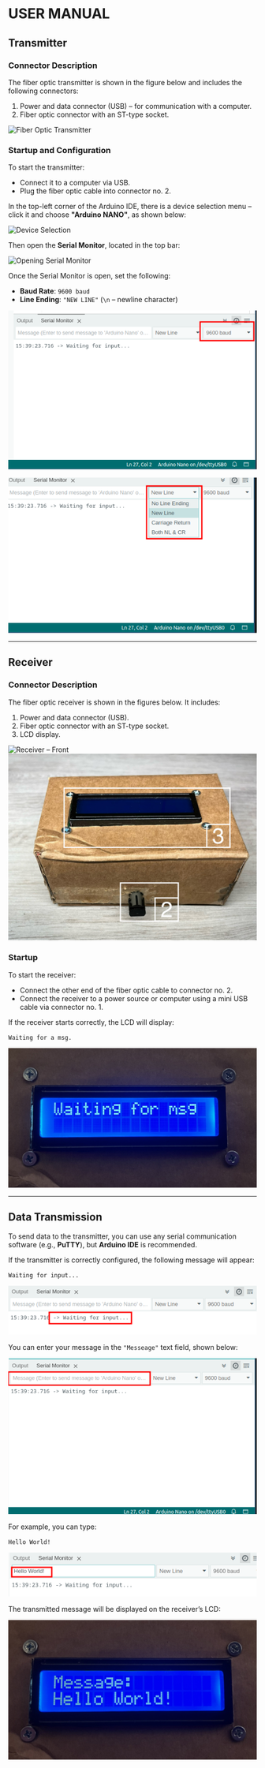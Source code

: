 # USER MANUAL

## Transmitter

### Connector Description

The fiber optic transmitter is shown in the figure below and includes the following connectors:

1. Power and data connector (USB) – for communication with a computer.  
2. Fiber optic connector with an ST-type socket.

![Fiber Optic Transmitter](Obsluga_folder/Nadajnik%201.jpeg)

### Startup and Configuration

To start the transmitter:

- Connect it to a computer via USB.
- Plug the fiber optic cable into connector no. 2.

In the top-left corner of the Arduino IDE, there is a device selection menu – click it and choose **"Arduino NANO"**, as shown below:

![Device Selection](Obsluga_folder/ide1.png)

Then open the **Serial Monitor**, located in the top bar:

![Opening Serial Monitor](Obsluga_folder/IDE2.png)

Once the Serial Monitor is open, set the following:

- **Baud Rate**: `9600 baud`  
- **Line Ending**: `"NEW LINE"` (`\n` – newline character)

![Baud Rate Selection](images/IDE3.png)

![Line Ending Selection](images/ide5.png)

---

## Receiver

### Connector Description

The fiber optic receiver is shown in the figures below. It includes:

1. Power and data connector (USB).
2. Fiber optic connector with an ST-type socket.
3. LCD display.

![Receiver – Front](Obsluga_folder/Odbiornik1.jpeg) ![Receiver – Back](images/Odbiornik2.jpeg)

### Startup

To start the receiver:

- Connect the other end of the fiber optic cable to connector no. 2.
- Connect the receiver to a power source or computer using a mini USB cable via connector no. 1.

If the receiver starts correctly, the LCD will display:

```
Waiting for a msg.
```

![Receiver Waiting](images/LCD-1.jpeg)

---

## Data Transmission

To send data to the transmitter, you can use any serial communication software (e.g., **PuTTY**), but **Arduino IDE** is recommended.

If the transmitter is correctly configured, the following message will appear:

```
Waiting for input...
```

![Waiting for Input](images/ide4.png)

You can enter your message in the `"Messeage"` text field, shown below:

![Message Input Field](images/Messeage.png)

For example, you can type:

```
Hello World!
```

![Example Transmission](images/hello.png)

The transmitted message will be displayed on the receiver’s LCD:

![Message Displayed](images/LCD-2.jpeg)

